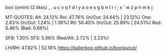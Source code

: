 boo (cmini) (2 likes)
  , . u c v  q f d l y
  a o e s g  b n t r i
  ; x ' w z  p h m k j

MT-QUOTES:
  Alt: 24.13%
  Rol: 47.76%   (In/Out: 24.64% | 23.12%)
  One:  2.63%   (In/Out:  1.24% |  1.39%)
  Rtl: 50.40%   (In/Out: 25.89% | 24.51%)
  Red:  6.46%   (Bad:     0.66%)

  SFB: 1.30%
  SFS: 5.96%    (Red/Alt: 2.72% | 3.23%)

  LH/RH: 47.82% | 52.18%
  https://ballerboo.github.io/boolayout/
  
